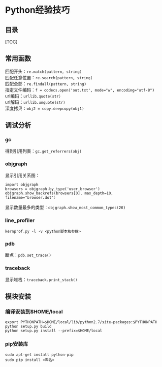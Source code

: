 # Python经验技巧

## 目录
[TOC] 

## 常用函数
匹配开头：`re.match(pattern, string)`  
匹配任意位置：`re.search(pattern, string)`  
匹配全部：`re.findall(pattern, string)`  
指定文件编码：`f = codecs.open('out.txt', mode="w", encoding="utf-8")`  
url编码：`urllib.quote(str)`  
url解码：`urllib.unquote(str)`  
深度拷贝：`obj2 = copy.deepcopy(obj1)`  


## 调试分析
### gc
得到引用列表：`gc.get_referrers(obj)`

### objgraph
显示引用关系图：
```
import objgraph
browsers = objgraph.by_type('user_browser')
objgraph.show_backrefs(browsers[0], max_depth=10, filename="browser.dot")
```
显示数量最多的类型：`objgraph.show_most_common_types(20)`

### line\_profiler
```
kernprof.py -l -v <python脚本和参数> 
```

### pdb
断点：`pdb.set_trace()`

### traceback
显示堆栈：`traceback.print_stack()`

## 模块安装
### 编译安装到$HOME/local
```
export PYTHONPATH=$HOME/local/lib/python2.7/site-packages:$PYTHONPATH
python setup.py build
python setup.py install --prefix=$HOME/local
```

### pip安装库
```
sudo apt-get install python-pip
sudo pip install <库名>
```
